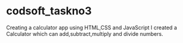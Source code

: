 # codsoft_taskno3
Creating a calculator app using HTML,CSS and JavaScript
I created a Calculator which can add,subtract,multiply and divide numbers.
